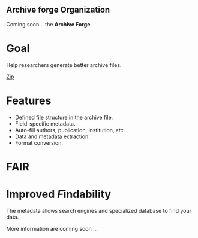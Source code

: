 ## Archive forge Organization

Coming soon... the **Archive Forge**.

# Goal

Help researchers generate better archive files. 

[Zip](zip.png)

# Features

- Defined file structure in the archive file.
- Field-specific metadata.
- Auto-fill authors, publication, institution, *etc*.
- Data and metadata extraction.
- Format conversion.

# FAIR

# Improved *F*indability

The metadata allows search engines and specialized database to find your data.


More information are coming soon ...

